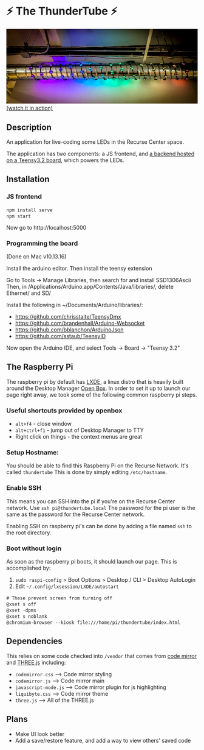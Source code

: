 # ⚡ The ThunderTube ⚡

[![](./thumb.jpg)](https://www.youtube.com/watch?v=gyQX5rhEqEg)
[(watch it in action)](https://www.youtube.com/watch?v=gyQX5rhEqEg)

## Description
An application for live-coding some LEDs in the Recurse Center space.

The application has two components: a JS frontend, and [a backend hosted on a Teensy3.2 board](https://github.com/maxdee/ledriver), which powers the LEDs.

## Installation
### JS frontend
```
npm install serve
npm start
```
 Now go to http://localhost:5000

### Programming the board
(Done on Mac v10.13.16)

Install the arduino editor. Then install the teensy extension

Go to Tools → Manage Libraries, then search for and install SSD1306Ascii
Then, in /Applications/Arduino.app/Contents/Java/libraries/, delete Ethernet/ and SD/

Install the following in ~/Documents/Arduino/libraries/:
* https://github.com/chrisstaite/TeensyDmx
* https://github.com/brandenhall/Arduino-Websocket
* https://github.com/bblanchon/ArduinoJson
* https://github.com/sstaub/TeensyID

Now open the Arduino IDE, and select Tools → Board → "Teensy 3.2"


## The Raspberry Pi

The raspberry pi by default has [LXDE](http://lxde.org), a linux distro that is heavily built around the Desktop Manager [Open Box](http://openbox.org/wiki/Main_Page). In order to set it up to launch our page right away, we took some of the following common raspberry pi steps.

### Useful shortcuts provided by openbox

* `alt+f4` - close window
* `alt+ctrl+f1` - jump out of Desktop Manager to TTY
* Right click on things - the context menus are great

### Setup Hostname:
You should be able to find this Raspberry Pi on the Recurse Network. It's called `thundertube` This is done by simply editing `/etc/hostname`.

### Enable SSH
This means you can SSH into the pi if you're on the Recurse Center network. Use `ssh pi@thundertube.local` The password for the pi user is the same as the password for the Recurse Center network.

Enabling SSH on raspberry pi's can be done by adding a file named `ssh` to the root directory.

### Boot without login
As soon as the raspberry pi boots, it should launch our page. This is accomplished by:

1. `sudo raspi-config` > Boot Options > Desktop / CLI > Desktop AutoLogin
2. Edit `~/.config/lxsession/LXDE/autostart`

```
# These prevent screen from turning off
@xset s off
@xset -dpms
@xset s noblank
@chromium-browser --kiosk file:///home/pi/thundertube/index.html
```

## Dependencies

This relies on some code checked into `/vendor` that comes from [code mirror](https://codemirror.net/) and [THREE.js](https://threejs.org/) including:

  * `codemirror.css` --> Code mirror styling
  * `codemirror.js`  --> Code mirror main
  * `javascript-mode.js` --> Code mirror plugin for js highlighting
  * `liquibyte.css` --> Code mirror theme
  * `three.js` --> All of the THREE.js
  
## Plans
* Make UI look better
* Add a save/restore feature, and add a way to view others' saved code

